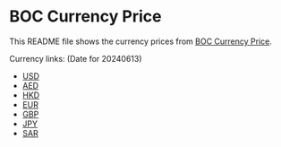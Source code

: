 # BOC Currency Price

This README file shows the currency prices from [BOC Currency Price](https://www.boc.cn/sourcedb/whpj/).

Currency links: (Date for 20240613)

- [USD](https://bocurrencyprice.techina.science/BOC_CURRENCY_PRICE/USD/20240613.json)
- [AED](https://bocurrencyprice.techina.science/BOC_CURRENCY_PRICE/AED/20240613.json)
- [HKD](https://bocurrencyprice.techina.science/BOC_CURRENCY_PRICE/HKD/20240613.json)
- [EUR](https://bocurrencyprice.techina.science/BOC_CURRENCY_PRICE/EUR/20240613.json)
- [GBP](https://bocurrencyprice.techina.science/BOC_CURRENCY_PRICE/GBP/20240613.json)
- [JPY](https://bocurrencyprice.techina.science/BOC_CURRENCY_PRICE/JPY/20240613.json)
- [SAR](https://bocurrencyprice.techina.science/BOC_CURRENCY_PRICE/SAR/20240613.json)

